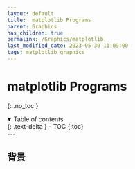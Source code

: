 ```yaml
---
layout: default
title:  matplotlib Programs
parent: Graphics
has_children: true
permalink: /Graphics/matplotlib
last_modified_date: 2023-05-30 11:09:00
tags: matplotlib graphics
---
```


# matplotlib Programs
{: .no_toc }

<details open markdown="block">
  <summary>
    Table of contents
  </summary>
  {: .text-delta }
- TOC
{:toc}
</details>
---

## 背景

